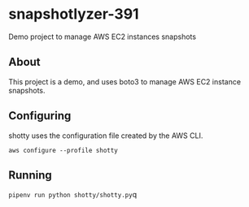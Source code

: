 # snapshotlyzer-391

Demo project to manage AWS EC2 instances snapshots

## About

This project is a demo, and uses boto3 to manage AWS EC2 instance snapshots.

## Configuring

shotty uses the configuration file created by the AWS CLI.

`aws configure --profile shotty`


## Running

`pipenv run python shotty/shotty.py`q
